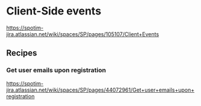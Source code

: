 # Client-Side events

https://spotim-jira.atlassian.net/wiki/spaces/SP/pages/105107/Client+Events

## Recipes

### Get user emails upon registration

https://spotim-jira.atlassian.net/wiki/spaces/SP/pages/44072961/Get+user+emails+upon+registration
